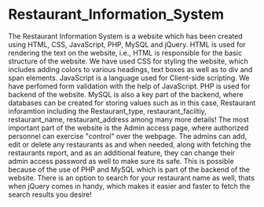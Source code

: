 # Restaurant_Information_System
The Restaurant Information System is a website which has been created using HTML, CSS, JavaScript, PHP, MySQL and jQuery.
HTML is used for rendering the text on the website, i.e., HTML is responsible for the basic structure of the website.
We have used CSS for styling the website, which includes adding colors to various headings, text boxes as well as to div and span elements.
JavaScript is a language used for Client-side scripting. We have perfomed form validation with the help of JavaScript.
PHP is used for backend of the website. MySQL is also a key part of the backend, where databases can be created for storing values such as in this case, Restaurant inforamtion including the Restaurant_type, restaurant_faciltiy, restaurant_name, restaurant_address among many more details!
The most important part of the website is the Admin access page, where authorized personnel can exercise "control" over the webpage. The admins can add, edit or delete any restaurants as and when needed, along with fetching the restaurants report, and as an additional feature, they can change their admin access password as well to make sure its safe. This is possible because of the use of PHP and MySQL which is part of the backend of the website.
There is an option to search for your restaurant name as well, thats when jQuery comes in handy, which makes it easier and faster to fetch the search results you desire!
